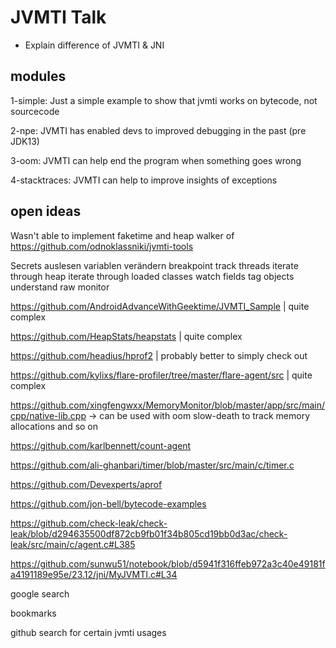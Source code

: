 # JVMTI Talk

* Explain difference of JVMTI & JNI

## modules

1-simple: Just a simple example to show that jvmti works on bytecode, not sourcecode

2-npe: JVMTI has enabled devs to improved debugging in the past (pre JDK13)

3-oom: JVMTI can help end the program when something goes wrong

4-stacktraces: JVMTI can help to improve insights of exceptions

## open ideas
Wasn't able to implement faketime and heap walker of https://github.com/odnoklassniki/jvmti-tools

Secrets auslesen
variablen verändern
breakpoint
track threads
iterate through heap
iterate through loaded classes
watch fields
tag objects
understand raw monitor

https://github.com/AndroidAdvanceWithGeektime/JVMTI_Sample | quite complex

https://github.com/HeapStats/heapstats | quite complex

https://github.com/headius/hprof2 | probably better to simply check out

https://github.com/kylixs/flare-profiler/tree/master/flare-agent/src | quite complex

https://github.com/xingfengwxx/MemoryMonitor/blob/master/app/src/main/cpp/native-lib.cpp -> can be used with oom slow-death to track memory allocations and so on

https://github.com/karlbennett/count-agent

https://github.com/ali-ghanbari/timer/blob/master/src/main/c/timer.c

https://github.com/Devexperts/aprof

https://github.com/jon-bell/bytecode-examples

https://github.com/check-leak/check-leak/blob/d294635500df872cb9fb01f34b805cd19bb0d3ac/check-leak/src/main/c/agent.c#L385 

https://github.com/sunwu51/notebook/blob/d5941f316ffeb972a3c40e49181fa4191189e95e/23.12/jni/MyJVMTI.c#L34

google search

bookmarks

github search for certain jvmti usages
